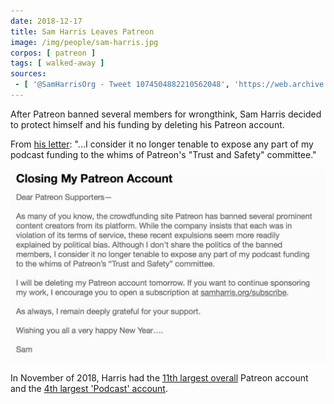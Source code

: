 ```yaml
---
date: 2018-12-17
title: Sam Harris Leaves Patreon
image: /img/people/sam-harris.jpg
corpos: [ patreon ]
tags: [ walked-away ]
sources:
 - [ '@SamHarrisOrg - Tweet 1074504882210562048', 'https://web.archive.org/web/20181217053016/https:/twitter.com/SamHarrisOrg/status/1074504882210562048' ]
---
```


After Patreon banned several members for wrongthink, Sam Harris decided to protect himself and his funding by deleting his Patreon account.

From [his letter](leaving-patreon-letter.jpg): "...I consider it no longer tenable to expose any part of my podcast funding to the whims of Patreon's "Trust and Safety" committee."

[![Sam Harris's Letter About Leaving Patreon](leaving-patreon-letter.jpg)](leaving-patreon-letter.jpg)

In November of 2018, Harris had the [11th largest overall](https://graphtreon.com/monthly-ranking#Nov2018) Patreon account and the [4th largest 'Podcast' account](https://graphtreon.com/monthly-ranking#Nov2018).
